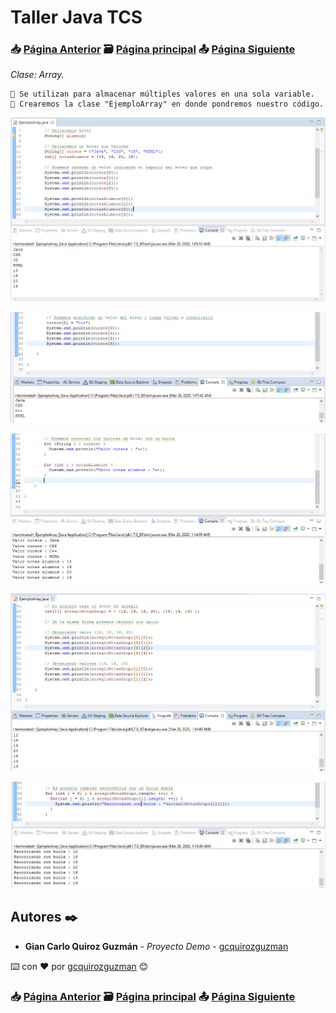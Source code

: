 # Taller Java TCS
### 📥 [Página Anterior](https://github.com/gcquirozguzman/java-tcs-202001/tree/AREA100001) 🗃️ [Página principal](https://github.com/gcquirozguzman/java-tcs-202001) 📤 [Página Siguiente](https://github.com/gcquirozguzman/java-tcs-202001/tree/POO0100001)

_Clase: Array._

```
📢 Se utilizan para almacenar múltiples valores en una sola variable.
📢 Crearemos la clase "EjemploArray" en donde pondremos nuestro código.
```

![Error: imagen no ha sido cargada](https://github.com/gcquirozguzman/java-tcs-202001/blob/master/imagenes/ARRY100001_1.png)

![Error: imagen no ha sido cargada](https://github.com/gcquirozguzman/java-tcs-202001/blob/master/imagenes/ARRY100001_2.png)

![Error: imagen no ha sido cargada](https://github.com/gcquirozguzman/java-tcs-202001/blob/master/imagenes/ARRY100001_3.png)

![Error: imagen no ha sido cargada](https://github.com/gcquirozguzman/java-tcs-202001/blob/master/imagenes/ARRY100001_4.png)

![Error: imagen no ha sido cargada](https://github.com/gcquirozguzman/java-tcs-202001/blob/master/imagenes/ARRY100001_5.png)


## Autores ✒️

* **Gian Carlo Quiroz Guzmán** - *Proyecto Demo* - [gcquirozguzman](https://github.com/gcquirozguzman)

⌨️ con ❤️ por [gcquirozguzman](https://github.com/gcquirozguzman) 😊

### 📥 [Página Anterior](https://github.com/gcquirozguzman/java-tcs-202001/tree/AREA100001) 🗃️ [Página principal](https://github.com/gcquirozguzman/java-tcs-202001) 📤 [Página Siguiente](https://github.com/gcquirozguzman/java-tcs-202001/tree/POO0100001)
